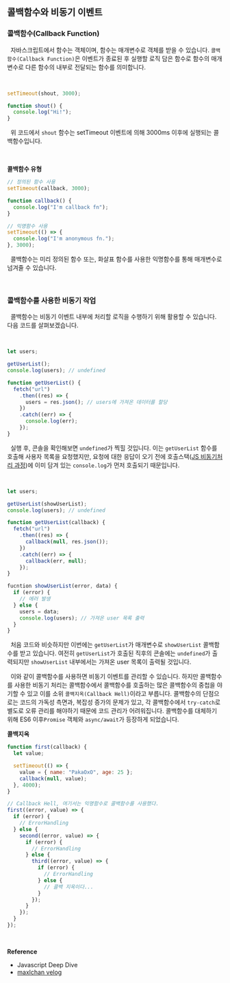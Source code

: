 ## 콜백함수와 비동기 이벤트

### 콜백함수(Callback Function)

&nbsp;&nbsp;자바스크립트에서 함수는 객체이며, 함수는 매개변수로 객체를 받을 수 있습니다. `콜백함수(Callback Function)`은 이벤트가 종료된 후 실행할 로직 담은 함수로 함수의 매개변수로 다른 함수의 내부로 전달되는 함수를 의미합니다.

<br>

```javascript
setTimeout(shout, 3000);

function shout() {
  console.log("Hi!");
}
```

&nbsp;&nbsp;위 코드에서 `shout` 함수는 setTimeout 이벤트에 의해 3000ms 이후에 실행되는 콜백함수입니다.

<br>

**콜백함수 유형**

```javascript
// 정의된 함수 사용
setTimeout(callback, 3000);

function callback() {
  console.log("I'm callback fn");
}

// 익명함수 사용
setTimeout(() => {
  console.log("I'm anonymous fn.");
}, 3000);
```

&nbsp;&nbsp;콜백함수는 미리 정의된 함수 또는, 화살표 함수를 사용한 익명함수를 통해 매개변수로 넘겨줄 수 있습니다.

<br>

### 콜백함수를 사용한 비동기 작업

&nbsp;&nbsp;콜백함수는 비동기 이벤트 내부에 처리할 로직을 수행하기 위해 활용할 수 있습니다. 다음 코드를 살펴보겠습니다.

<br>

```javascript
let users;

getUserList();
console.log(users); // undefined

function getUserList() {
  fetch("url")
    .then((res) => {
      users = res.json(); // users에 가져온 데이터를 할당
    })
    .catch((err) => {
      console.log(err);
    });
}
```

&nbsp;&nbsp;실행 후, 콘솔을 확인해보면 `undefined`가 찍힐 것입니다. 이는 `getUserList` 함수를 호출해 사용자 목록을 요청했지만, 요청에 대한 응답이 오기 전에 호출스택([JS 비동기처리 과정](./JS비동기처리과정.md))에 이미 담겨 있는 `console.log`가 먼저 호출되기 때문입니다.

<br>

```javascript
let users;

getUserList(showUserList);
console.log(users); // undefined

function getUserList(callback) {
  fetch("url")
    .then((res) => {
      callback(null, res.json());
    })
    .catch((err) => {
      callback(err, null);
    });
}

fucntion showUserList(error, data) {
  if (error) {
    // 에러 발생
  } else {
    users = data;
    console.log(users); // 가져온 user 목록 출력
  }
}
```

&nbsp;&nbsp;처음 코드와 비슷하지만 이번에는 `getUserList`가 매개변수로 `showUserList` 콜백함수를 받고 있습니다. 여전히 `getUserList`가 호출된 직후의 콘솔에는 `undefined`가 출력되지만 `showUserList` 내부에서는 가져온 user 목록이 출력될 것입니다.

&nbsp;&nbsp;이와 같이 콜백함수를 사용하면 비동기 이벤트를 관리할 수 있습니다. 하지만 콜백함수를 사용한 비동기 처리는 콜백함수에서 콜백함수를 호출하는 많은 콜백함수의 중첩을 야기할 수 있고 이를 소위 `콜백지옥(Callback Hell)`이라고 부릅니다. 콜백함수의 단점으로는 코드의 가독성 측면과, 복잡성 증가의 문제가 있고, 각 콜백함수에서 `try-catch`로 별도로 오류 관리를 해야하기 때문에 코드 관리가 어려워집니다. 콜백함수를 대체하기 위해 ES6 이후`Promise` 객체와 `async/await`가 등장하게 되었습니다.

**콜백지옥**

```javascript
function first(callback) {
  let value;

  setTimeout(() => {
    value = { name: "PakaOxO", age: 25 };
    callback(null, value);
  }, 4000);
}

// Callback Hell, 여기서는 익명함수로 콜백함수를 사용했다.
first((error, value) => {
  if (error) {
    // ErrorHandling
  } else {
    second((error, value) => {
      if (error) {
        // ErrorHandling
      } else {
        third((error, value) => {
          if (error) {
            // ErrorHandling
          } else {
            // 콜백 지옥이다...
          }
        });
      }
    });
  }
});
```

<br>

**Reference**

- Javascript Deep Dive
- [maxlchan velog](https://velog.io/@coin46/%EB%B9%84%EB%8F%99%EA%B8%B0%EB%A5%BC-%EC%B2%98%EB%A6%AC%ED%95%98%EB%8A%94-%EC%BD%9C%EB%B0%B1-Promise-asyncawait)

